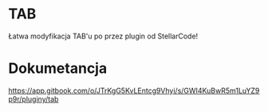 # TAB 
Łatwa modyfikacja TAB'u po przez plugin od StellarCode!

# Dokumetancja 
https://app.gitbook.com/o/JTrKgG5KvLEntcg9Vhyi/s/GWI4KuBwR5m1LuYZ9p9r/pluginy/tab
